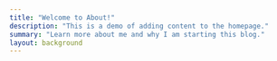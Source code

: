 ```yaml
---
title: "Welcome to About!"
description: "This is a demo of adding content to the homepage."
summary: "Learn more about me and why I am starting this blog."
layout: background
---
```


